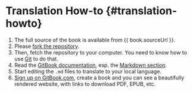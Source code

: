 # Translation How-to {#translation-howto}

1. The full source of the book is available from {{ book.sourceUrl }}.
2. Please [fork the repository](https://help.github.com/articles/fork-a-repo).
3. Then, fetch the repository to your computer. You need to know how to use [Git](http://www.git-scm.com) to do that.
4. Read the [GitBook documentation](https://help.gitbook.com), esp. the [Markdown section](https://help.gitbook.com/format/markdown.html).
5. Start editing the `.md` files to translate to your local language.
6. [Sign up on GitBook.com](https://www.gitbook.com), create a book and you can see a beautifully rendered website, with links to download PDF, EPUB, etc.
